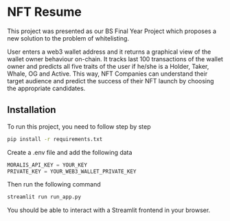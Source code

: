 # NFT Resume

This project was presented as our BS Final Year Project which proposes a new solution to the problem of whitelisting. 

User enters a web3 wallet address and it returns a graphical view of the wallet owner behaviour on-chain. It tracks last 100 transactions of the wallet owner and predicts all five traits of the user if he/she is a Holder, Taker, Whale, OG and Active. This way, NFT Companies can understand their target audience and predict the success of their NFT launch by choosing the appropriate candidates.

## Installation
To run this project, you need to follow step by step

```bash
pip install -r requirements.txt
```

Create a .env file and add the following data

```python
MORALIS_API_KEY = YOUR_KEY
PRIVATE_KEY = YOUR_WEB3_WALLET_PRIVATE_KEY
```

Then run the following command
```bash
streamlit run run_app.py
```

You should be able to interact with a Streamlit frontend in your browser.